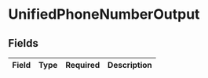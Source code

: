 # UnifiedPhoneNumberOutput


## Fields

| Field       | Type        | Required    | Description |
| ----------- | ----------- | ----------- | ----------- |